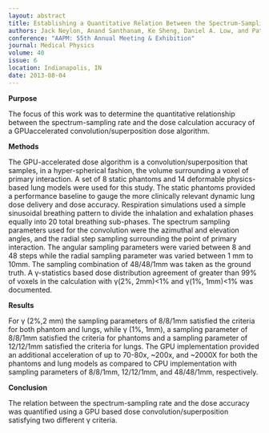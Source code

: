 ```yaml
---
layout: abstract
title: Establishing a Quantitative Relation Between the Spectrum-Sampling Rate on the Dose Distrubtion Accuracy Using a GPU-Based Convolution/Superposition Algorithm
authors: Jack Neylon, Anand Santhanam, Ke Sheng, Daniel A. Low, and Patrick Kupelian
conference: "AAPM: 55th Annual Meeting & Exhibition"
journal: Medical Physics
volume: 40
issue: 6
location: Indianapolis, IN
date: 2013-08-04
---
```

**Purpose**

The focus of this work was to determine the quantitative relationship between the spectrum-sampling rate and the dose calculation accuracy of a GPUaccelerated convolution/superposition dose algorithm. 

**Methods**

The GPU-accelerated dose algorithm is a convolution/superposition that samples, in a hyper-spherical fashion, the volume surrounding a voxel of primary interaction. A set of 8 static phantoms and 14 deformable physics-based lung models were used for this study. The static phantoms provided a performance baseline to gauge the more clinically relevant dynamic lung dose delivery and dose accuracy. Respiration simulations used a simple sinusoidal breathing pattern to divide the inhalation and exhalation phases equally into 20 total breathing sub-phases. The spectrum sampling parameters used for the convolution were the azimuthal and elevation angles, and the radial step sampling surrounding the point of primary interaction. The angular sampling parameters were varied between 8 and 48 steps while the radial sampling parameter was varied between 1 mm to 10mm. The sampling combination of 48/48/1mm was taken as the ground truth. A γ-statistics based dose distribution agreement of greater than 99% of voxels in the calculation with γ(2%, 2mm)<1% and γ(1%, 1mm)<1% was documented.

**Results**

For γ (2%,2 mm) the sampling parameters of 8/8/1mm satisfied the criteria for both phantom and lungs, while γ (1%, 1mm), a sampling parameter of 8/8/1mm satisfied the criteria for phantoms and a sampling parameter of 12/12/1mm satisfied the criteria for lungs. The GPU implementation provided an additional acceleration of up to 70-80x, ~200x, and ~2000X for both the phantoms and lung models as compared to CPU implementation with sampling parameters of 8/8/1mm, 12/12/1mm, and 48/48/1mm, respectively. 

**Conclusion**

The relation between the spectrum-sampling rate and the dose accuracy was quantified using a GPU based dose convolution/superposition satisfying two different γ criteria. 
